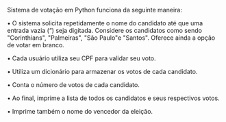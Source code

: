 
Sistema de votação em Python funciona da seguinte maneira:

• O sistema solicita repetidamente o nome do candidato até que uma entrada vazia (“)
seja digitada. Considere os candidatos como sendo "Corinthians", "Palmeiras", "São Paulo"e
"Santos". Oferece ainda a opção de votar em branco.

• Cada usuário utiliza seu CPF para validar seu voto.

• Utiliza um dicionário para armazenar os votos de cada candidato.

• Conta o número de votos de cada candidato.

• Ao final, imprime a lista de todos os candidatos e seus respectivos votos.

• Imprime também o nome do vencedor da eleição.
